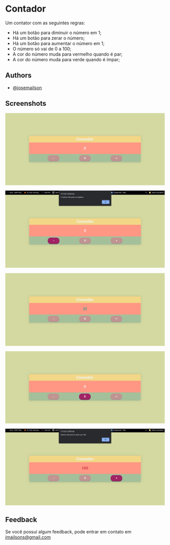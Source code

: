 
# Contador

Um contator com as seguintes regras:
- Há um botão para diminuir o número em 1;
- Há um botão para zerar o número;
- Há um botão para aumentar o número em 1;
- O número só vai de 0 a 100;
- A cor do número muda para vermelho quando é par;
- A cor do número muda para verde quando é ímpar;
## Authors
- [@josemailson](https://github.com/josemailson)

## Screenshots

![Contator inicial](https://github.com/josemailson/PoloTech927/blob/main/exercicios/contador/assets/images/contador-0.png?raw=true)

![Erro de número negativo](https://github.com/josemailson/PoloTech927/blob/main/exercicios/contador/assets/images/erro-negativo.png?raw=true)

![Número Ímpar](https://github.com/josemailson/PoloTech927/blob/main/exercicios/contador/assets/images/numero-impar.png?raw=true)

![Zerar](https://github.com/josemailson/PoloTech927/blob/main/exercicios/contador/assets/images/zerar.png?raw=true)

![Erro de número maior que 100](https://github.com/josemailson/PoloTech927/blob/main/exercicios/contador/assets/images/erro-maior-que-100.png?raw=true)

## Feedback

Se você possui algum feedback, pode entrar em contato em jmailsons@gmail.com